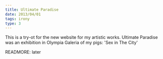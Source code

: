 ```yaml
---
title: Ultimate Paradise
date: 2013/04/01
tags: irony
type: 3
---
```


This is a try-ot for the new website for my artistic works.
Ultimate Paradise was an exhibition in Olympia Galeria of my pigs: 'Sex in The City'

READMORE: later
